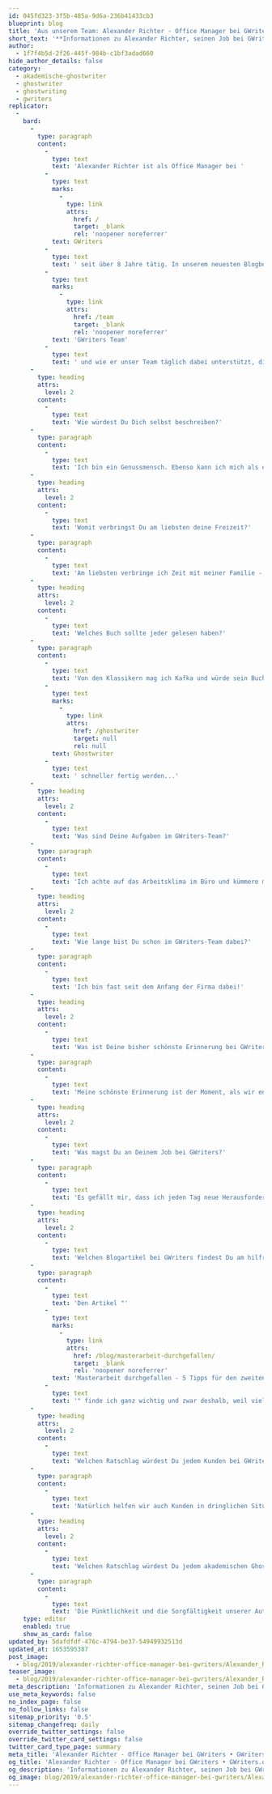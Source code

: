 ```yaml
---
id: 045fd323-3f5b-485a-9d6a-236b41433cb3
blueprint: blog
title: 'Aus unserem Team: Alexander Richter - Office Manager bei GWriters'
short_text: '**Informationen zu Alexander Richter, seinen Job bei GWriters, seine Ratschläge an akademische Ghostwriter & Kunden der Ghostwriter-Agentur GWriters.**'
author:
  - 1f7f4b5d-2f26-445f-984b-c1bf3adad660
hide_author_details: false
category:
  - akademische-ghostwriter
  - ghostwriter
  - ghostwriting
  - gwriters
replicator:
  -
    bard:
      -
        type: paragraph
        content:
          -
            type: text
            text: 'Alexander Richter ist als Office Manager bei '
          -
            type: text
            marks:
              -
                type: link
                attrs:
                  href: /
                  target: _blank
                  rel: 'noopener noreferrer'
            text: GWriters
          -
            type: text
            text: ' seit über 8 Jahre tätig. In unserem neuesten Blogbeitrag erzählt er mehr über seine Arbeit im '
          -
            type: text
            marks:
              -
                type: link
                attrs:
                  href: /team
                  target: _blank
                  rel: 'noopener noreferrer'
            text: 'GWriters Team'
          -
            type: text
            text: ' und wie er unser Team täglich dabei unterstützt, die hervorragenden Leistungen zu zeigen, die unsere Kunden verdienen.'
      -
        type: heading
        attrs:
          level: 2
        content:
          -
            type: text
            text: 'Wie würdest Du Dich selbst beschreiben?'
      -
        type: paragraph
        content:
          -
            type: text
            text: 'Ich bin ein Genussmensch. Ebenso kann ich mich als eine gut gelaunte und ruhige Person beschreiben. Aber wenn die Situation es erfordert, dann werde ich umgehend aktiv und suche gemeinsam mit dem Team nach einer schnellen und effizienten Lösung.'
      -
        type: heading
        attrs:
          level: 2
        content:
          -
            type: text
            text: 'Womit verbringst Du am liebsten deine Freizeit?'
      -
        type: paragraph
        content:
          -
            type: text
            text: 'Am liebsten verbringe ich Zeit mit meiner Familie - wir gehen oft ins Kino oder im Park spazieren je nach dem Wetter. Außerdem bin ich ein leidenschaftlicher Koch und experimentiere sehr gerne in der Küche.'
      -
        type: heading
        attrs:
          level: 2
        content:
          -
            type: text
            text: 'Welches Buch sollte jeder gelesen haben?'
      -
        type: paragraph
        content:
          -
            type: text
            text: 'Von den Klassikern mag ich Kafka und würde sein Buch "Die Verwandlung" empfehlen. Ich bin ein großer Fan von "Game of Thrones" und habe alle Bücher in der Reihe gelesen. Vielleicht würde George R. R. Martin mit einem '
          -
            type: text
            marks:
              -
                type: link
                attrs:
                  href: /ghostwriter
                  target: null
                  rel: null
            text: Ghostwriter
          -
            type: text
            text: ' schneller fertig werden...'
      -
        type: heading
        attrs:
          level: 2
        content:
          -
            type: text
            text: 'Was sind Deine Aufgaben im GWriters-Team?'
      -
        type: paragraph
        content:
          -
            type: text
            text: 'Ich achte auf das Arbeitsklima im Büro und kümmere mich um den Teamgeist und die gut organisierte Zusammenarbeit. Zu meinen Aufgaben gehört die Analyse von Mitarbeiter-Feedbacks, die Implementierung von vorgeschlagenen Innovationen und verschiedene Verwaltungsaufgaben.'
      -
        type: heading
        attrs:
          level: 2
        content:
          -
            type: text
            text: 'Wie lange bist Du schon im GWriters-Team dabei?'
      -
        type: paragraph
        content:
          -
            type: text
            text: 'Ich bin fast seit dem Anfang der Firma dabei!'
      -
        type: heading
        attrs:
          level: 2
        content:
          -
            type: text
            text: 'Was ist Deine bisher schönste Erinnerung bei GWriters?'
      -
        type: paragraph
        content:
          -
            type: text
            text: 'Meine schönste Erinnerung ist der Moment, als wir endlich unser "Dream Team" gesammelt hatten und damit ein innovativ denkendes und effektiv arbeitendes Unternehmen geschaffen haben.'
      -
        type: heading
        attrs:
          level: 2
        content:
          -
            type: text
            text: 'Was magst Du an Deinem Job bei GWriters?'
      -
        type: paragraph
        content:
          -
            type: text
            text: 'Es gefällt mir, dass ich jeden Tag neue Herausforderungen habe und dadurch meine Kenntnisse und Eigenschaften ständig erweitern kann. Außerdem mag ich die Arbeit mit meinen Kollegen, die alle sehr nett sind.'
      -
        type: heading
        attrs:
          level: 2
        content:
          -
            type: text
            text: 'Welchen Blogartikel bei GWriters findest Du am hilfreichsten und warum?'
      -
        type: paragraph
        content:
          -
            type: text
            text: 'Den Artikel "'
          -
            type: text
            marks:
              -
                type: link
                attrs:
                  href: /blog/masterarbeit-durchgefallen/
                  target: _blank
                  rel: 'noopener noreferrer'
            text: 'Masterarbeit durchgefallen - 5 Tipps für den zweiten Versuch'
          -
            type: text
            text: '" finde ich ganz wichtig und zwar deshalb, weil viele Studenten den Mut verlieren und aufgeben, anstatt nach einer Alternative zu suchen. An alle Studenten: Verzweifelt nicht in solchen Situationen, wir sind da!'
      -
        type: heading
        attrs:
          level: 2
        content:
          -
            type: text
            text: 'Welchen Ratschlag würdest Du jedem Kunden bei GWriters geben?'
      -
        type: paragraph
        content:
          -
            type: text
            text: 'Natürlich helfen wir auch Kunden in dringlichen Situationen, wenn nur noch ein paar Tage bleiben. Ansonsten ist es aber immer ratsam, sich so früh wie möglich an uns zu wenden, damit wir sie vom Beginn des Projekts bis hin zu einem erfolgreichen Abschluss begleiten können.'
      -
        type: heading
        attrs:
          level: 2
        content:
          -
            type: text
            text: 'Welchen Ratschlag würdest Du jedem akademischen Ghostwriter bei GWriters geben?'
      -
        type: paragraph
        content:
          -
            type: text
            text: 'Die Pünktlichkeit und die Sorgfältigkeit unserer Autoren hat für uns höchste Priorität, nur so können wir unsere Kunden langfristig und nachhaltig zufriedenstellen'
    type: editor
    enabled: true
    show_as_card: false
updated_by: 5dafdfdf-476c-4794-be37-54949932513d
updated_at: 1653595387
post_image:
  - blog/2019/alexander-richter-office-manager-bei-gwriters/Alexander_Richter.jpg
teaser_image:
  - blog/2019/alexander-richter-office-manager-bei-gwriters/Alexander_Richter.jpg
meta_description: 'Informationen zu Alexander Richter, seinen Job bei GWriters, seine Ratschläge an akademische Ghostwriter & Kunden der Ghostwriter-Agentur GWriters.'
use_meta_keywords: false
no_index_page: false
no_follow_links: false
sitemap_priority: '0.5'
sitemap_changefreq: daily
override_twitter_settings: false
override_twitter_card_settings: false
twitter_card_type_page: summary
meta_title: 'Alexander Richter - Office Manager bei GWriters • GWriters.de'
og_title: 'Alexander Richter - Office Manager bei GWriters • GWriters.de'
og_description: 'Informationen zu Alexander Richter, seinen Job bei GWriters, seine Ratschläge an akademische Ghostwriter & Kunden der Ghostwriter-Agentur GWriters.'
og_image: blog/2019/alexander-richter-office-manager-bei-gwriters/Alexander_Richter.jpg
---
```

